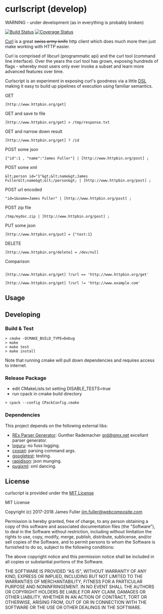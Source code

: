 # curlscript (develop)
WARNING - under development (as in everything is probably broken)

[![Build Status](https://travis-ci.org/xquery/curlscript.svg?branch=develop)](https://travis-ci.org/xquery/curlscript)
[![Coverage Status](https://coveralls.io/repos/github/xquery/curlscript/badge.svg?branch=develop)](https://coveralls.io/github/xquery/curlscript?branch=develop)

[Curl](https://curl.haxx.se/) is a great ~~swiss army knife~~ http client which does much more then just make working with HTTP easier.
 
Curl is comprised of libcurl (programmatic api) and the curl tool (command line interface). Over the years the curl tool has grown, exposing hundreds
of flags - whereby most users only ever invoke a subset and learn more advanced features over time. 

Curlscript is an experiment in exposing curl's goodness via a little [DSL](https://en.wikipedia.org/wiki/Domain-specific_language) making it easy to build up
pipelines of execution using familiar semantics.  

GET   
```$bash
[http://www.httpbin.org/get]
```

GET and save to file  
```$bash
[http://www.httpbin.org/get] > /tmp/response.txt
```

GET and narrow down result
```$bash
[http://www.httpbin.org/get] ? /id
```

POST some json
```$bash
{"id":1 , "name":"James Fuller"} | [http://www.httpbin.org/post] ;
```

POST some xml
```$bash
&lt;person id="1"&gt;&lt;name&gt;James Fuller&lt;name&gt;&lt;/person&gt; | [http://www.httpbin.org/post] ;
```

POST url encoded
```$bash
"id=1&name=James Fuller" | [http://www.httpbin.org/post] ;
```

POST zip file
```$bash
/tmp/mydoc.zip | [http://www.httpbin.org/post] ;
```

PUT some json
```$bash
[http://www.httpbin.org/put] = {"test:1}
```

DELETE
```$bash
[http://www.httpbin.org/delete] = /dev/null
```

Comparison
```$bash

[http://www.httpbin.org/get] ?/url == 'http://www.httpbin.org/get'

[http://www.httpbin.org/get] ?/url != 'http://www.example.com'
```

## Usage


## Developing

### Build & Test

```
> cmake -DCMAKE_BUILD_TYPE=Debug
> make
> make test
> make install

```

Note that running cmake will pull down dependencies and requires access to internet.


### Release Package

* edit CMakeLists.txt setting DISABLE_TESTS=true
* run cpack in cmake build directory
```
> cpack --config CPackConfig.cmake

````

### Dependencies
This project depends on the following external libs:

* [REx Parser Generator](http://www.bottlecaps.de/rex/): Gunther Rademacher <grd@gmx.net> excellant parser generator. 
* [loguru](https://github.com/emilk/loguru): no fuss logging.
* [cxxopt](https://github.com/jarro2783/cxxopts): parsing command args.
* [googletest](https://github.com/google/googletest): testing.
* [rapidjson](https://github.com/miloyip/rapidjson): json munging.
* [pugixml](https://github.com/zeux/pugixml): xml dancing.

## License

curlscript is provided under the [MIT License](COPYING)

MIT License

Copyright (c) 2017-2018 James Fuller <jim.fuller@webcomposite.com>

Permission is hereby granted, free of charge, to any person obtaining a copy
of this software and associated documentation files (the "Software"), to deal
in the Software without restriction, including without limitation the rights
to use, copy, modify, merge, publish, distribute, sublicense, and/or sell
copies of the Software, and to permit persons to whom the Software is
furnished to do so, subject to the following conditions:

The above copyright notice and this permission notice shall be included in all
copies or substantial portions of the Software.

THE SOFTWARE IS PROVIDED "AS IS", WITHOUT WARRANTY OF ANY KIND, EXPRESS OR
IMPLIED, INCLUDING BUT NOT LIMITED TO THE WARRANTIES OF MERCHANTABILITY,
FITNESS FOR A PARTICULAR PURPOSE AND NONINFRINGEMENT. IN NO EVENT SHALL THE
AUTHORS OR COPYRIGHT HOLDERS BE LIABLE FOR ANY CLAIM, DAMAGES OR OTHER
LIABILITY, WHETHER IN AN ACTION OF CONTRACT, TORT OR OTHERWISE, ARISING FROM,
OUT OF OR IN CONNECTION WITH THE SOFTWARE OR THE USE OR OTHER DEALINGS IN THE
SOFTWARE.